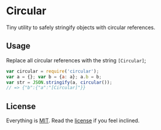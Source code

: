 # Circular

Tiny utility to safely stringify objects with circular references.

## Usage

Replace all circular references with the string `[Circular]`;

```javascript
var circular = require('circular');
var a = {}; var b = {a: a}; a.b = b;
var str = JSON.stringify(a, circular());
// => {"b":{"a":"[Circular]"}}
```

## License

Everything is [MIT](http://en.wikipedia.org/wiki/MIT_License). Read the [license](/LICENSE) if you feel inclined.
